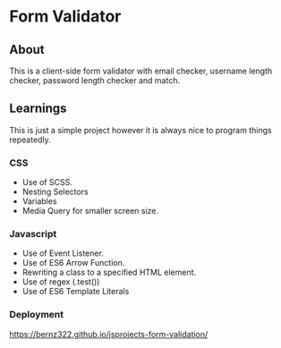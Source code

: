 # Form Validator

## About

This is a client-side form validator with email checker, username length checker, password length checker and match.

## Learnings

This is just a simple project however it is always nice to program things repeatedly.

### CSS

- Use of SCSS.
- Nesting Selectors
- Variables
- Media Query for smaller screen size.

### Javascript

- Use of Event Listener.
- Use of ES6 Arrow Function.
- Rewriting a class to a specified HTML element.
- Use of regex (.test())
- Use of ES6 Template Literals

### Deployment

https://bernz322.github.io/jsprojects-form-validation/
